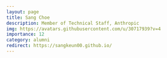 ```yaml
---
layout: page
title: Sang Choe
description: Member of Technical Staff, Anthropic
img: https://avatars.githubusercontent.com/u/30717939?v=4
importance: 12
category: alumni
redirect: https://sangkeun00.github.io/
---
```


